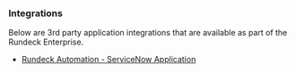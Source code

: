 ### Integrations

Below are 3rd party application integrations that are available as part of the Rundeck Enterprise.

- [Rundeck Automation - ServiceNow Application](/manual/integrations/servicenow-app.md)
